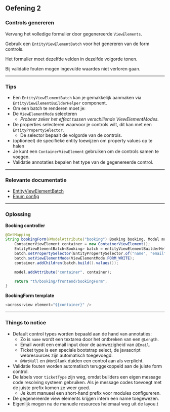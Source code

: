 ## Oefening 2
### Controls genereren

Vervang het volledige formulier door gegenereerde `ViewElements`.

Gebruik een `EntityViewElementBatch` voor het genereren van de form controls.

Het formulier moet dezelfde velden in dezelfde volgorde tonen.

Bij validatie fouten mogen ingevulde waardes niet verloren gaan.

----
    
### Tips

* Een `EntityViewElementBatch` kan je gemakkelijk aanmaken via `EntityViewElementBuilderHelper` component.
* Om een batch te renderen moet je:
 * De `ViewElementMode` selecteren
   * *Probeer zeker het effect tussen verschillende ViewElementModes.*
 * De properties selecteren waarvoor je controls wilt, dit kan met een `EntityPropertySelector`.
   * De selector bepaalt de volgorde van de controls.
 * (optioneel) de specifieke entity toewijzen om property values op te halen
* Je kunt een `ContainerViewElement` gebruiken om de controls samen te voegen.
* Validatie annotaties bepalen het type van de gegenereerde control. 

----

### Relevante documentatie

*  [EntityViewElementBatch](https://across-docs.foreach.be/across-site/production/entity-module/3.2.0/property-controls/creating-a-property-control/generating-controls-for-properties.html)
*  [Enum config](https://across-docs.foreach.be/across-site/production/entity-module/3.2.0/registering-entities/enums-as-entities.html)

----

### Oplossing

**Booking controller**
```java
@GetMapping
String bookingForm(@ModelAttribute("booking") Booking booking, Model model) {
    ContainerViewElement container = new ContainerViewElement();
    EntityViewElementBatch<Booking> batch = entityViewElementBuilderHelper.createBatchForEntity(booking);
    batch.setPropertySelector(EntityPropertySelector.of("name", "email", "ticketType", "created", "numberOfTickets"));
    batch.setViewElementMode(ViewElementMode.FORM_WRITE);
    container.addChildren(batch.build().values());

    model.addAttribute("container", container);

    return "th/booking/frontend/bookingForm";
}
```

**BookingForm template**
```java
<across:view element="${container}" />
```

----

### Things to notice
* Default control types worden bepaald aan de hand van annotaties:
  * Zo is `name` wordt een textarea door het ontbreken van een `@Length`.
  * Email wordt een email input door de aanwezigheid van `@Email`.
  * Ticket type is een speciale bootstrap select, de javascript webresources zijn automatisch toegevoegd.
  * `@NotNull` en `@NotBlank` duiden een control aan als verplicht.
* Validatie fouten worden automatisch teruggekoppeld aan de juiste form control.
* De labels voor `ticketType` zijn weg, omdat builders een eigen message code resolving systeem gebruiken. Als je message codes toevoegt met de juiste prefix komen ze weer goed.
  * Je kunt manueel een short-hand prefix voor modules configureren.
* De gegenereerde view elements krijgen intern een name toegewezen.
* Eigenlijk mogen nu de manuele resources helemaal weg uit de layou.t
